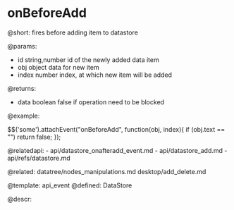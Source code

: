 onBeforeAdd
=============


@short:
	fires before adding item to datastore

@params:
- id 		string,number		id of the newly added data item
- obj		object		data for new item
- index		number		index, at which new item will be added

@returns:
- data		boolean	false if operation need to be blocked

@example:

$$('some').attachEvent("onBeforeAdd", function(obj, index){
	if (obj.text == "")
		return false;
});

@relatedapi:
	- api/datastore_onafteradd_event.md
	- api/datastore_add.md
	- api/refs/datastore.md
    
@related:
	datatree/nodes_manipulations.md
    desktop/add_delete.md

@template:	api_event
@defined:	DataStore
	
@descr:


